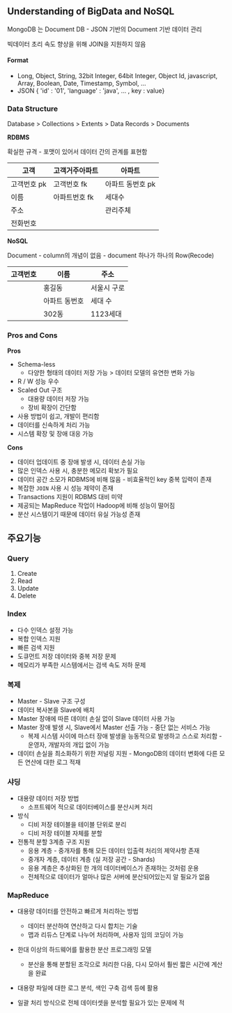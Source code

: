 ## Understanding of BigData and NoSQL

MongoDB 는  Document DB - JSON 기반의 Document 기반 데이터 관리  

빅데이터 초리 속도 향상을 위해 JOIN을 지원하지 않음



#### Format

- Long, Object, String, 32bit Integer, 64bit Integer, Object Id, javascript, Array, Boolean, Date, Timestamp, Symbol, ...
- JSON { 'id' : '01', 'language' : 'java', ... , key : value}



### Data Structure

Database > Collections > Extents > Data Records  > Documents



**RDBMS**

확실한 규격 - 포맷이 있어서 데이터 간의 관계를 표현함  

| 고객        | 고객거주아파트 | 아파트           |
| ----------- | -------------- | ---------------- |
| 고객번호 pk | 고객번호 fk    | 아파트 동번호 pk |
| 이름        | 아파트번호 fk  | 세대수           |
| 주소        |                | 관리주체         |
| 전화번호    |                |                  |



**NoSQL**

Document - column의 개념이 없음 - document 하나가 하나의 Row(Recode)

| 고객번호 | 이름          | 주소        |
| -------- | ------------- | ----------- |
|          | 홍길동        | 서울시 구로 |
|          | 아파트 동번호 | 세대 수     |
|          | 302동         | 1123세대    |



### Pros and Cons

**Pros**

- Schema-less
  - 다양한 형태의 데이터 저장 가능 > 데이터 모델의 유연한 변화 가능
- R / W 성능 우수
- Scaled Out 구조
  - 대용량 데이터 저장 가능
  - 장비 확장이 간단함
- 사용 방법이 쉽고, 개발이 편리함
- 데이터를 신속하게 처리 가능
- 시스템 확장 및 장애 대응 가능



**Cons**

- 데이터 업데이트 중 장애 발생 시, 데이터 손실 가능
- 많은 인덱스 사용 시, 충분한 메모리 확보가 필요
- 데이터 공간 소모가 RDBMS에 비해 많음 - 비효율적인 key 중복 입력이 존재
- 복잡한 `JOIN` 사용 시 성능 제약이 존재
- Transactions 지원이 RDBMS 대비 미약
- 제공되는 MapReduce 작업이 Hadoop에 비해 성능이 떨어짐
- 분산 시스템이기 때문에 데이터 유실 가능성 존재



## 주요기능

### Query 

1. Create
2. Read
3. Update
4. Delete



### Index

- 다수 인덱스 설정 가능
- 복합 인덱스 지원
- 빠른 검색 지원
- 도큐먼트 저장 데이터와 중복 저장 문제
- 메모리가 부족한 시스템에서는 검색 속도 저하 문제



### 복제

- Master - Slave 구조 구성
- 데이터 복사본을 Slave에 배치
- Master 장애에 따른 데이터 손실 없이 Slave 데이터 사용 가능
- Master 장애 발생 시,  Slave에서 Master 선출 가능 - 중단 없는 서비스 가능
  - 복제 시스템 사이에 마스터 장애 발생을 능동적으로 발생하고 스스로 처리함 - 운영자, 개발자의 개입 없이 가능
- 데이터 손실을 최소화하기 위한 저널링 지원 - MongoDB의 데이터 변화에 다른 모든 연산에 대한 로그 적재



### 샤딩

- 대용량 데이터 저장 방법
  - 소프트웨어 적으로 데이터베이스를 분산시켜 처리 
- 방식
  - 디비 저장 테이블을 테이블 단위로 분리
  - 디비 저장 테이블 자체를 분할
- 전통적 분할 3계층 구조 지원
  - 응용 계층 - 중개자를 통해 모든 데이터 입출력 처리의 제약사항 존재
  - 중개자 계층, 데이터 계층 (실 저장 공간 - Shards)
  - 응용 계층은 추상화된 한 개의 데이터베이스가 존재하는 것처럼 운용 
  - 전체적으로 데이터가 얼마나 많은 서버에 분산되어있는지 알 필요가 없음



### MapReduce

- 대용량 데이터를 안전하고 빠르게 처리하는 방법
  - 데이터 분산하여 연산하고 다시 합치는 기술
  - 맵과 리듀스 단계로 나누어 처리하며, 사용자 임의 코딩이 가능

- 한대 이상의 하드웨어를 활용한 분산 프로그래밍 모델
  - 분산을 통해 분할된 조각으로 처리한 다음, 다시 모아서 훨씬 짧은 시간에 계산을 완료
- 대용량 파일에 대한 로그 분석, 색인 구축 검색 등에 활용
- 일괄 처리 방식으로 전체 데이터셋을 분석할 필요가 있는 문제에 적